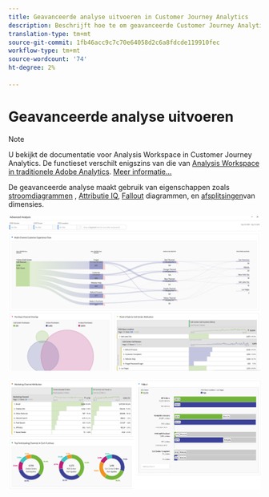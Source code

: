 ```yaml
---
title: Geavanceerde analyse uitvoeren in Customer Journey Analytics
description: Beschrijft hoe te om geavanceerde Customer Journey Analytics analyse in Workspace te doen.
translation-type: tm+mt
source-git-commit: 1fb46acc9c7c70e64058d2c6a8fdcde119910fec
workflow-type: tm+mt
source-wordcount: '74'
ht-degree: 2%

---
```



# Geavanceerde analyse uitvoeren

>[!NOTE]
>
>U bekijkt de documentatie voor Analysis Workspace in Customer Journey Analytics. De functieset verschilt enigszins van die van [Analysis Workspace in traditionele Adobe Analytics](https://docs.adobe.com/content/help/en/analytics/analyze/analysis-workspace/home.html). [Meer informatie...](/help/getting-started/cja-aa.md)

De geavanceerde analyse maakt gebruik van eigenschappen zoals [stroomdiagrammen](/help/analysis-workspace/visualizations/c-flow/flow.md) , [Attributie IQ](/help/analysis-workspace/attribution/overview.md), [Fallout](/help/analysis-workspace/visualizations/fallout/fallout-flow.md) diagrammen, en [afsplitsingen](/help/components/dimensions/t-breakdown-fa.md)van dimensies.

![Werkruimtescherm 1](assets/cja-adv-analysis1.png)

![Werkruimtescherm 2](assets/cja-adv-analysis2.png)
